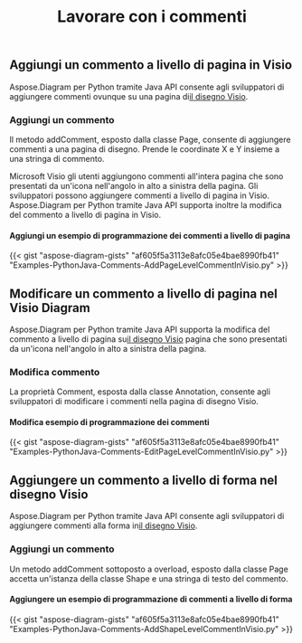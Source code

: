 ﻿---
title: Lavorare con i commenti
type: docs
weight: 210
url: /it/python-java/working-with-comments/
description: Questa pagina descrive come aggiungere un commento ad una pagina del disegno Visio con libreria Aspose.Diagram.
---
## **Aggiungi un commento a livello di pagina in Visio**
 Aspose.Diagram per Python tramite Java API consente agli sviluppatori di aggiungere commenti ovunque su una pagina di[il disegno Visio](DrawingComment.vsdx).
### **Aggiungi un commento**
Il metodo addComment, esposto dalla classe Page, consente di aggiungere commenti a una pagina di disegno. Prende le coordinate X e Y insieme a una stringa di commento.

Microsoft Visio gli utenti aggiungono commenti all'intera pagina che sono presentati da un'icona nell'angolo in alto a sinistra della pagina. Gli sviluppatori possono aggiungere commenti a livello di pagina in Visio. Aspose.Diagram per Python tramite Java API supporta inoltre la modifica del commento a livello di pagina in Visio.
#### **Aggiungi un esempio di programmazione dei commenti a livello di pagina**
{{< gist "aspose-diagram-gists" "af605f5a3113e8afc05e4bae8990fb41" "Examples-PythonJava-Comments-AddPageLevelCommentInVisio.py" >}}
## **Modificare un commento a livello di pagina nel Visio Diagram**
 Aspose.Diagram per Python tramite Java API supporta la modifica del commento a livello di pagina su[il disegno Visio](DrawingComment.vsdx) pagina che sono presentati da un'icona nell'angolo in alto a sinistra della pagina.
### **Modifica commento**
La proprietà Comment, esposta dalla classe Annotation, consente agli sviluppatori di modificare i commenti nella pagina di disegno Visio.
#### **Modifica esempio di programmazione dei commenti**
{{< gist "aspose-diagram-gists" "af605f5a3113e8afc05e4bae8990fb41" "Examples-PythonJava-Comments-EditPageLevelCommentInVisio.py" >}}
## **Aggiungere un commento a livello di forma nel disegno Visio**
Aspose.Diagram per Python tramite Java API consente agli sviluppatori di aggiungere commenti alla forma in[il disegno Visio](DrawingComment.vsdx).
### **Aggiungi un commento**
Un metodo addComment sottoposto a overload, esposto dalla classe Page accetta un'istanza della classe Shape e una stringa di testo del commento.
#### **Aggiungere un esempio di programmazione di commenti a livello di forma**
{{< gist "aspose-diagram-gists" "af605f5a3113e8afc05e4bae8990fb41" "Examples-PythonJava-Comments-AddShapeLevelCommentInVisio.py" >}}
